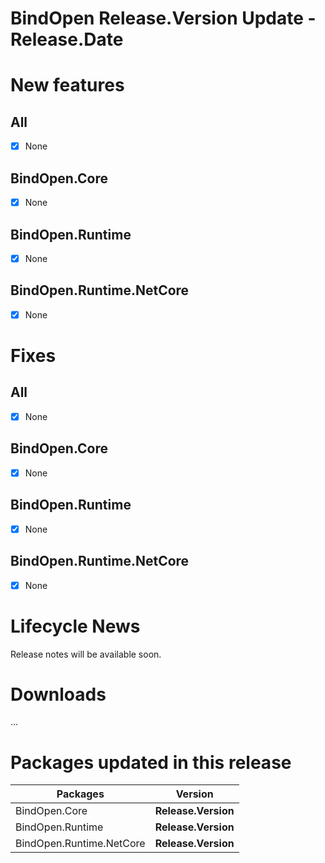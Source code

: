 BindOpen __Release.Version__ Update - __Release.Date__
====

# New features

## All

- [X] None

## BindOpen.Core

- [X] None

## BindOpen.Runtime

- [X] None

## BindOpen.Runtime.NetCore

- [X] None


# Fixes

## All

- [X] None

## BindOpen.Core

- [X] None

## BindOpen.Runtime

- [X] None

## BindOpen.Runtime.NetCore

- [X] None


# Lifecycle News

Release notes will be available soon.

# Downloads

...

# Packages updated in this release

| Packages                 |         Version       |
|--------------------------|:---------------------:|
| BindOpen.Core            | __Release.Version__   |
| BindOpen.Runtime         | __Release.Version__   |
| BindOpen.Runtime.NetCore | __Release.Version__   |